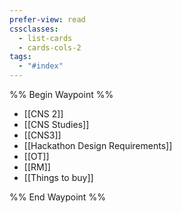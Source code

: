 ```yaml
---
prefer-view: read
cssclasses:
  - list-cards
  - cards-cols-2
tags:
  - "#index"
---
```

%% Begin Waypoint %%
- [[CNS 2]]
- [[CNS Studies]]
- [[CNS3]]
- [[Hackathon Design Requirements]]
- [[OT]]
- [[RM]]
- [[Things to buy]]

%% End Waypoint %%
